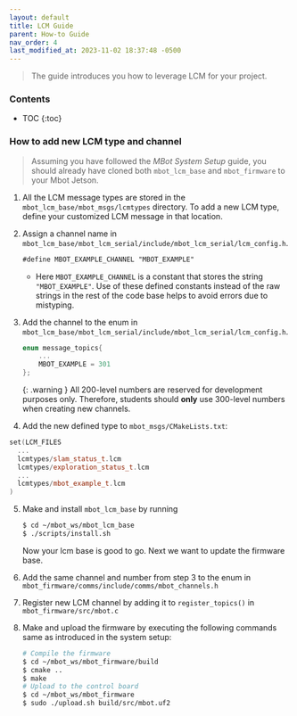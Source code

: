 ```yaml
---
layout: default
title: LCM Guide
parent: How-to Guide
nav_order: 4
last_modified_at: 2023-11-02 18:37:48 -0500
---
```


> The guide introduces you how to leverage LCM for your project.

### Contents
* TOC
{:toc}


### How to add new LCM type and channel

> Assuming you have followed the *MBot System Setup* guide, you should already have cloned both `mbot_lcm_base` and `mbot_firmware` to your Mbot Jetson.

1. All the LCM message types are stored in the `mbot_lcm_base/mbot_msgs/lcmtypes` directory. To add a new LCM type, define your customized LCM message in that location. 
2. Assign a channel name in `mbot_lcm_base/mbot_lcm_serial/include/mbot_lcm_serial/lcm_config.h`. 

    ```markdown
    #define MBOT_EXAMPLE_CHANNEL "MBOT_EXAMPLE"
    ```
    - Here `MBOT_EXAMPLE_CHANNEL` is a constant that stores the string `"MBOT_EXAMPLE"`. Use of these defined constants instead of the raw strings in the rest of the code base helps to avoid errors due to mistyping.

3. Add the channel to the enum in `mbot_lcm_base/mbot_lcm_serial/include/mbot_lcm_serial/lcm_config.h`. 

    ```cpp
    enum message_topics{
        ...
        MBOT_EXAMPLE = 301
    };
    ```

    {: .warning }
    All 200-level numbers are reserved for development purposes only. Therefore, students should **only** use 300-level numbers when creating new channels.
4. Add the new defined type to `mbot_msgs/CMakeLists.txt`:
```cpp
set(LCM_FILES
  ...  
  lcmtypes/slam_status_t.lcm
  lcmtypes/exploration_status_t.lcm
  ...
  lcmtypes/mbot_example_t.lcm
)
```

5. Make and install `mbot_lcm_base` by running
    ```bash
    $ cd ~/mbot_ws/mbot_lcm_base
    $ ./scripts/install.sh
    ```
    Now your lcm base is good to go. Next we want to update the firmware base.

5. Add the same channel and number from step 3 to the enum in `mbot_firmware/comms/include/comms/mbot_channels.h`
6. Register new LCM channel by adding it to `register_topics()` in `mbot_firmware/src/mbot.c`
7. Make and upload the firmware by executing the following commands same as introduced in the system setup:
    ```bash
    # Compile the firmware
    $ cd ~/mbot_ws/mbot_firmware/build
    $ cmake ..
    $ make  
    # Upload to the control board
    $ cd ~/mbot_ws/mbot_firmware
    $ sudo ./upload.sh build/src/mbot.uf2
    ```